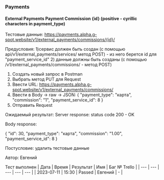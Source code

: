 ### Payments
#### External Payments Payment Commission {id} (positive - cyrillic characters in payment_type)

Тестовые данные: https://payments.alpha.g-spot.website/v1/external_payments/commissions/{id}/


Предусловия:   1)сервис должен быть создан (с помощью api/v1/external_payments/services/ метод POST) - из него берется id для "payment_service_id"
               2) данные должны быть созданы (с помощью /v1/external_payments/commissions/ - метод POST)


1. Создать новый запрос в Postman
2. Выбрать метод PUT для Request
3. Ввести URL: https://payments.alpha.g-spot.website/v1/external_payments/commissions/
4. Ввести в Body -> raw -> JSON:
{
  "payment_type": "карта",
  "commission": "1",
  "payment_service_id": 8
}
5. Отправить Request

Ожидаемый результат: Server response: status code 200 - OK

Body response:

{
    "id": 30,
    "payment_type": "карта",
    "commission": "1.00",
    "payment_service_id": 8
}


Постусловие: удалить тестовые данные

Автор: Евгений

Тест выполнен
| Дата | Время | Результат | Имя | Баг № Trello |
| --- | --- | --- | --- | --- |
| 2023-07-11 | 15:30 | Passed | Евгений | - | 